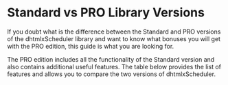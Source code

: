 Standard vs PRO Library Versions
================================

If you doubt what is the difference between the Standard and PRO versions of the dhtmlxScheduler library and want to know what bonuses you will get with the PRO edition, this guide is what you
are looking for.

The PRO edition includes all the functionality of the Standard version and also contains additional useful features. The table below provides the list of features and allows you to compare the two versions of dhtmlxScheduler.

<br>

<div id="showData"></div>    
  
<script type="text/javascript">
    var features = [
    	{"name":"Day/Week/Month/Year View\n","url":"views.html","standard":true,"pro":true},
    	{"name":"Timeline View\n","url":"timeline_view.html", "standard":false,"pro":true},
    	{"name":"Units View (Multiple Resource View)\n","url":"units_view.html","standard":false,"pro":true},
    	{"name":"Grid View\n","url":"grid_view.html","standard":false,"pro":true},
        {"name":"Week Agenda View\n","url":"weekagenda_view.html","standard":false,"pro":true},
    	{"name":"Agenda View\n", "url":"agenda_view.html","standard":true,"pro":true},
        {"name":"Map View\n", "url":"map_view.html","standard":true,"pro":true},
    	{"name":"Ability to define custom views\n","url":"custom_views.html","standard":true,"pro":true},
    	{"name":"Multisection Events\n","url":"api__scheduler_multisection_config.html","standard":false,"pro":true},
    	{"name":"Single/multi-day events\n","url":"api__scheduler_multi_day_config.html","standard":true,"pro":true},
    	{"name":"Recurring events\n","url":"recurring_events.html","standard":true,"pro":true},
    	{"name":"Multiple schedulers on page (<strong>Commercial, Enterprise and Ultimate licenses since October 6, 2021</strong>)\n","url":"multiple_per_page.html","standard":false,"pro":true},
    	{"name":"Customizable time scales\n", "url":"sizing.html","standard":true,"pro":true},
   	 	{"name":"Ability to specify color for hours/days in calendar\n","url":"limits.html","standard":true,"pro":true},
    	{"name":"Ability to block hours/days\n","url":"limits.html","standard":true,"pro":true},
    	{"name":"Powerful JavaScript API\n","url":"api__refs__scheduler.html","standard":true,"pro":true},
    	{"name":"Easy REST API integration\n","url":"server_integration.html","standard":true,"pro":true},
    	{"name":"Easy integration with Google and Outlook calendars\n","url":"google_calendar_integration.html","standard":true,"pro":true},
    	{"name":"iCal format support\n","url":"ical_export_import.html","standard":true,"pro":true},
    	{"name":"Bootstrap compatibility\n","url":"https://docs.dhtmlx.com/scheduler/samples/10_integration/08_bootstrap.html","standard":true,"pro":true},
    	{"name":"Ready to use backend integration libraries for PHP, ASP.NET, Java (dhtmlxConnector)\n","url":"server_integration.html","standard":true,"pro":true},
    	{"name":"Dynamic loading\n","url":"loading_data.html#dynamicloading","standard":true,"pro":true},
    	{"name":"Touch support\n","url":"touch_support.html","standard":true,"pro":true},
    	{"name":"Intuitive drag-and-drop interface\n","url":"dhtmlx_components_integration.html","standard":true,"pro":true},
    	{"name":"Keyboard navigation\n","url":"keyboard_navigation.html","standard":true,"pro":true},
    	{"name":"Export to XML, iCal, JSON, PDF/PNG\n","url":"data_export.html","standard":true,"pro":true},
    	{"name":"Accessibility features\n","url":"accessibility.html","standard":true,"pro":true},
    	{"name":"Multilingual (29 locales)\n","url":"localization.html","standard":true,"pro":true}
	]
  
    var col = ["Feature","Standard","PRO"];
   
    var table = document.createElement("table");

    var tr = table.insertRow(-1);                   

    for (var i = 0; i < col.length; i++) {
        var th = document.createElement("th");      
        th.innerHTML = col[i];
        tr.appendChild(th);
    }

   	features.sort(function(a, b){ return a.name > b.name ? 1 : -1});

    for (var i = 0; i < features.length; i++) {

        tr = table.insertRow(-1);

        var tabCell = tr.insertCell(-1);
		var html = features[i].url ? ("<a href='" + features[i].url+ "'>" + features[i].name + "</a>") : features[i].name
		tabCell.innerHTML =html;

        var yes = "<span style='color: #04bd04;font-size: 15px;'>&#10004;</span>";
		var no = "<span style='color: #f58484;font-size: 15px;'>&#10006;</span>"

		var tabCell = tr.insertCell(-1);
		tabCell.style.textAlign = "center";
		tabCell.innerHTML = features[i].standard ? yes : no;

		var tabCell = tr.insertCell(-1);
		tabCell.style.textAlign = "center";
		tabCell.innerHTML = features[i].pro ? yes : no;

    }

    var divContainer = document.getElementById("showData");
    divContainer.innerHTML = "";
    divContainer.appendChild(table);

</script>
